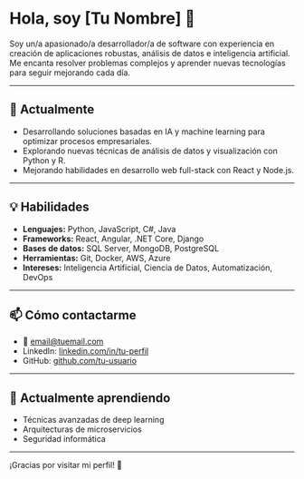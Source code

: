 # Hola, soy [Tu Nombre] 👋

Soy un/a apasionado/a desarrollador/a de software con experiencia en creación de aplicaciones robustas, análisis de datos e inteligencia artificial. Me encanta resolver problemas complejos y aprender nuevas tecnologías para seguir mejorando cada día.

---

## 🔭 Actualmente

- Desarrollando soluciones basadas en IA y machine learning para optimizar procesos empresariales.  
- Explorando nuevas técnicas de análisis de datos y visualización con Python y R.  
- Mejorando habilidades en desarrollo web full-stack con React y Node.js.

---

## 💡 Habilidades

- **Lenguajes:** Python, JavaScript, C#, Java  
- **Frameworks:** React, Angular, .NET Core, Django  
- **Bases de datos:** SQL Server, MongoDB, PostgreSQL  
- **Herramientas:** Git, Docker, AWS, Azure  
- **Intereses:** Inteligencia Artificial, Ciencia de Datos, Automatización, DevOps

---

## 📫 Cómo contactarme

- 📧 email@tuemail.com  
- LinkedIn: [linkedin.com/in/tu-perfil](https://linkedin.com/in/tu-perfil)  
- GitHub: [github.com/tu-usuario](https://github.com/tu-usuario)

---

## 🌱 Actualmente aprendiendo

- Técnicas avanzadas de deep learning  
- Arquitecturas de microservicios  
- Seguridad informática

---

¡Gracias por visitar mi perfil! 🚀
